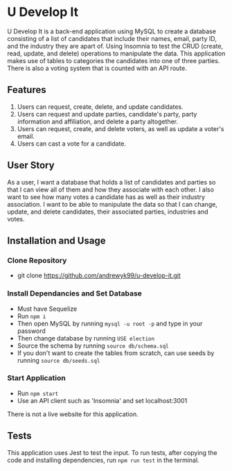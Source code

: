 # U Develop It
U Develop It is a back-end application using MySQL to create a database consisting of a list of candidates that include their names, email, party ID, and the industry they are apart of. Using Insomnia to test the CRUD (create, read, update, and delete) operations to manipulate the data. This application makes use of tables to categories the candidates into one of three parties. There is also a voting system that is counted with an API route.

## Features
1. Users can request, create, delete, and update candidates.
2. Users can request and update parties, candidate's party, party information and affiliation, and delete a party altogether.
3. Users can request, create, and delete voters, as well as update a voter's email.
4. Users can cast a vote for a candidate.

## User Story
As a user, I want a database that holds a list of candidates and parties so that I can view all of them and how they associate with each other. I also want to see how many votes a candidate has as well as their industry association. I want to be able to manipulate the data so that I can change, update, and delete candidates, their associated parties, industries and votes.

## Installation and Usage
### Clone Repository
* git clone https://github.com/andrewyk99/u-develop-it.git

### Install Dependancies and Set Database
* Must have Sequelize
* Run `npm i`
* Then open MySQL by running `mysql -u root -p` and type in your password
* Then change database by running `USE election`
* Source the schema by running `source db/schema.sql`
* If you don't want to create the tables from scratch, can use seeds by running `source db/seeds.sql`

### Start Application
* Run `npm start`
* Use an API client such as 'Insomnia' and set localhost:3001

There is not a live website for this application.

## Tests
This application uses Jest to test the input. To run tests, after copying the code and installing dependencies, run `npm run test` in the terminal.
